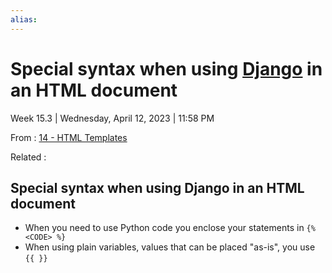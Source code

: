 ```yaml
---
alias:
---
```


# Special syntax when using [Django](../../Django.md) in an HTML document

Week 15.3 | Wednesday, April 12, 2023 | 11:58 PM

From : [14 - HTML Templates](14%20-%20HTML%20Templates.md)

Related :

## Special syntax when using Django in an HTML document

- When you need to use Python code you enclose your statements in `{% <CODE> %}`
- When using plain variables, values that can be placed "as-is", you use `{{ }}`

